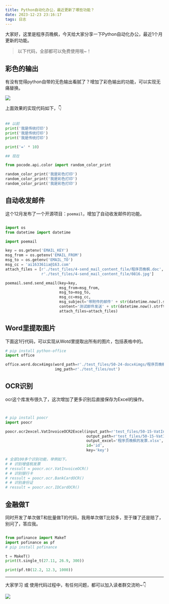 ```yaml
---
title: Python自动化办公，最近更新了哪些功能？
date: 2023-12-23 23:16:17
tags: 日志
---
```


大家好，这里是程序员晚枫，今天给大家分享一下Python自动化办公，最近1个月更新的功能。

> 以下代码，全部都可以免费使用哦~！




## 彩色的输出

有没有觉得python自带的无色输出看腻了？增加了彩色输出的功能，可以实现无痛替换。

![](https://article-1300615378.cos.ap-nanjing.myqcloud.com/pocode/%E5%BD%A9%E8%89%B2%E6%89%93%E5%8D%B0/Snipaste_2023-12-24_03-23-37.jpg)

上面效果的实现代码如下，👇

```python

## 以前
print('我是传统打印')
print('我是传统打印')
print('我是传统打印')

print('=' * 10)

## 现在

from pocode.api.color import random_color_print

random_color_print('我是彩色打印')
random_color_print('我是彩色打印')
random_color_print('我是彩色打印')

```

## 自动收发邮件

这个12月发布了一个开源项目：``poemail``，增加了自动收发邮件的功能。

```python

import os
from datetime import datetime

import poemail

key = os.getenv('EMAIL_KEY')
msg_from = os.getenv('EMAIL_FROM')
msg_to = os.getenv('EMAIL_TO')
msg_cc = 'ai163361ia@163.com'
attach_files = [r'./test_files/4-send_mail_content_file/程序员晚枫.doc',
                r'./test_files/4-send_mail_content_file/0816.jpg']

poemail.send.send_email(key=key,
                        msg_from=msg_from,
                        msg_to=msg_to,
                        msg_cc=msg_cc,
                        msg_subject='带附件的邮件' + str(datetime.now().strftime('%Y-%m-%d %H:%M:%S')),
                        content='测试邮件发送' + str(datetime.now().strftime('%Y-%m-%d %H:%M:%S')),
                        attach_files=attach_files)
```
## Word里提取图片

下面这1行代码，可以实现从Wotd里提取出所有的图片，包括表格中的。

```python
# pip install python-office
import office

office.word.docx4imgs(word_path=r'./test_files/50-24-docx4imgs/程序员晚枫.docx',
                      img_path=r'./test_files/out')
```

## OCR识别

ocr这个库发布很久了，这次增加了更多识别后直接保存为Excel的操作。

```python


# pip install poocr
import poocr

poocr.ocr2excel.VatInvoiceOCR2Excel(input_path=r'test_files/50-15-VatInvoiceOCR2Excel/',
                                    output_path=r'test_files/50-15-VatInvoiceOCR2Excel',
                                    output_excel='程序员晚枫的发票.xlsx',
                                    id='id',
                                    key='key')

# 全部100多个识别功能，举例如下。
# # 识别增值税发票
# ressult = poocr.ocr.VatInvoiceOCR()
# # 识别银行卡
# ressult = poocr.ocr.BankCardOCR()
# # 识别身份证
# ressult = poocr.ocr.IDCardOCR()
```


## 金融做T

同时开发了单次做T和批量做T的代码，我用单次做T比较多，至于赚了还是赔了，别问了，答应我。


```python

from pofinance import MakeT
import pofinance as pf
# pip install pofinance

t = MakeT()
print(t.single_t(27.11, 26.9, 300))

print(pf.t0(12.2, 12.3, 1000))
```
------

大家学习 或 使用代码过程中，有任何问题，都可以加入读者群交流哟~👇


![](https://python-office-1300615378.cos.ap-chongqing.myqcloud.com/0816.jpg)

